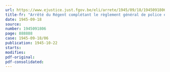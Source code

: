 ```yaml
---
url: https://www.ejustice.just.fgov.be/eli/arrete/1945/09/18/1945091806/justel
title-fr: "Arrêté du Régent complétant le règlement général de police et de navigation. - Mesures à prendre par les bateliers en cas de formation de glace sur les voies navigables"
date: 1945-09-18
source:
number: 1945091806
page: 888888
case: 1945-09-18/06
publication: 1945-10-22
starts:
modifies:
pdf-original:
pdf-consolidated:
---
```


